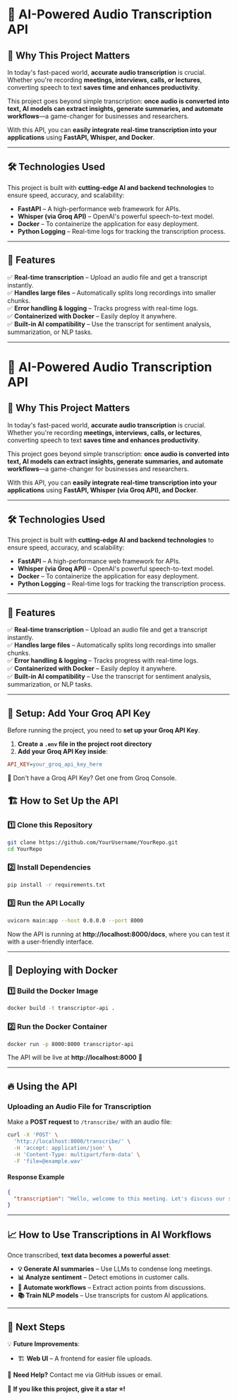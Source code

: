 # 🎤 AI-Powered Audio Transcription API  

## 🚀 Why This Project Matters  

In today's fast-paced world, **accurate audio transcription** is crucial. Whether you're recording **meetings, interviews, calls, or lectures**, converting speech to text **saves time and enhances productivity**.  

This project goes beyond simple transcription: **once audio is converted into text, AI models can extract insights, generate summaries, and automate workflows**—a game-changer for businesses and researchers.  

With this API, you can **easily integrate real-time transcription into your applications** using **FastAPI, Whisper, and Docker**.  

---

## 🛠️ **Technologies Used**  

This project is built with **cutting-edge AI and backend technologies** to ensure speed, accuracy, and scalability:  

- **FastAPI** – A high-performance web framework for APIs.  
- **Whisper (via Groq API)** – OpenAI's powerful speech-to-text model.  
- **Docker** – To containerize the application for easy deployment.  
- **Python Logging** – Real-time logs for tracking the transcription process.  

---

## 🎯 **Features**  

✅ **Real-time transcription** – Upload an audio file and get a transcript instantly.  
✅ **Handles large files** – Automatically splits long recordings into smaller chunks.  
✅ **Error handling & logging** – Tracks progress with real-time logs.  
✅ **Containerized with Docker** – Easily deploy it anywhere.  
✅ **Built-in AI compatibility** – Use the transcript for sentiment analysis, summarization, or NLP tasks.  

---

# 🎤 AI-Powered Audio Transcription API  

## 🚀 Why This Project Matters  

In today's fast-paced world, **accurate audio transcription** is crucial. Whether you're recording **meetings, interviews, calls, or lectures**, converting speech to text **saves time and enhances productivity**.  

This project goes beyond simple transcription: **once audio is converted into text, AI models can extract insights, generate summaries, and automate workflows**—a game-changer for businesses and researchers.  

With this API, you can **easily integrate real-time transcription into your applications** using **FastAPI, Whisper (via Groq API), and Docker**.  

---

## 🛠️ **Technologies Used**  

This project is built with **cutting-edge AI and backend technologies** to ensure speed, accuracy, and scalability:  

- **FastAPI** – A high-performance web framework for APIs.  
- **Whisper (via Groq API)** – OpenAI's powerful speech-to-text model.  
- **Docker** – To containerize the application for easy deployment.  
- **Python Logging** – Real-time logs for tracking the transcription process.  

---

## 🎯 **Features**  

✅ **Real-time transcription** – Upload an audio file and get a transcript instantly.  
✅ **Handles large files** – Automatically splits long recordings into smaller chunks.  
✅ **Error handling & logging** – Tracks progress with real-time logs.  
✅ **Containerized with Docker** – Easily deploy it anywhere.  
✅ **Built-in AI compatibility** – Use the transcript for sentiment analysis, summarization, or NLP tasks.  

---

## 🔑 **Setup: Add Your Groq API Key**  

Before running the project, you need to **set up your Groq API Key**.  

1. **Create a `.env` file in the project root directory**  
2. **Add your Groq API Key inside**:

```ini
API_KEY=your_groq_api_key_here
```

🔹 Don't have a Groq API Key? Get one from Groq Console.

## 🏗️ **How to Set Up the API**  

### **1️⃣ Clone this Repository**  

```bash
git clone https://github.com/YourUsername/YourRepo.git
cd YourRepo
```

### **2️⃣ Install Dependencies**  

```bash
pip install -r requirements.txt
```

### **3️⃣ Run the API Locally**  

```bash
uvicorn main:app --host 0.0.0.0 --port 8000
```

Now the API is running at **http://localhost:8000/docs**, where you can test it with a user-friendly interface.  

---

## 🐳 **Deploying with Docker**  

### **1️⃣ Build the Docker Image**  

```bash
docker build -t transcriptor-api .
```

### **2️⃣ Run the Docker Container**  

```bash
docker run -p 8000:8000 transcriptor-api
```

The API will be live at **http://localhost:8000** 🚀  

---

## 🔥 **Using the API**  

### **Uploading an Audio File for Transcription**  

Make a **POST request** to `/transcribe/` with an audio file:  

```bash
curl -X 'POST' \
  'http://localhost:8000/transcribe/' \
  -H 'accept: application/json' \
  -H 'Content-Type: multipart/form-data' \
  -F 'file=@example.wav'
```

#### **Response Example**  

```json
{
  "transcription": "Hello, welcome to this meeting. Let's discuss our strategy..."
}
```

---

## 📈 **How to Use Transcriptions in AI Workflows**  

Once transcribed, **text data becomes a powerful asset**:  

- **💡 Generate AI summaries** – Use LLMs to condense long meetings.  
- **📊 Analyze sentiment** – Detect emotions in customer calls.  
- **🤖 Automate workflows** – Extract action points from discussions.  
- **📚 Train NLP models** – Use transcripts for custom AI applications.  

---

## 🎯 **Next Steps**  

💡 **Future Improvements**:  
- 🏗️ **Web UI** – A frontend for easier file uploads.  

📩 **Need Help?** Contact me via GitHub issues or email.  

🚀 **If you like this project, give it a star ⭐!**


